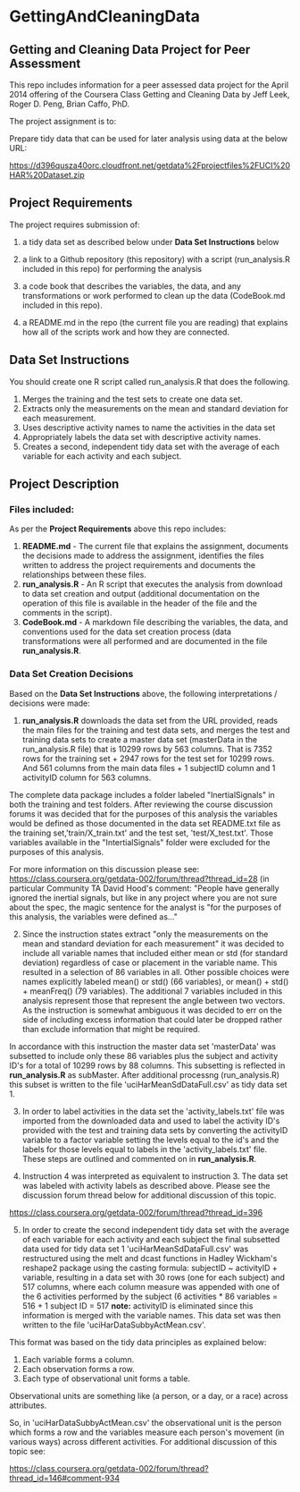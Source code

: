 GettingAndCleaningData
======================

## Getting and Cleaning Data Project for Peer Assessment

This repo includes information for a peer assessed data project for the April 2014 offering of the Coursera Class Getting and Cleaning Data by Jeff Leek, Roger D. Peng, Brian Caffo, PhD.

The project assignment is to:

Prepare tidy data that can be used for later analysis using data at the below URL:

https://d396qusza40orc.cloudfront.net/getdata%2Fprojectfiles%2FUCI%20HAR%20Dataset.zip 

## Project Requirements

The project requires submission of:

1) a tidy data set as described below under **Data Set Instructions** below

2) a link to a Github repository (this repository) with a script (run_analysis.R included in this repo) for performing the analysis

3) a code book that describes the variables, the data, and any transformations or work performed to clean up the data (CodeBook.md included in this repo). 

4) a README.md in the repo (the current file you are reading) that explains how all of the scripts work and how they are connected.  

## Data Set Instructions

You should create one R script called run_analysis.R that does the following. 

1. Merges the training and the test sets to create one data set.
2. Extracts only the measurements on the mean and standard deviation for each measurement. 
3. Uses descriptive activity names to name the activities in the data set
4. Appropriately labels the data set with descriptive activity names. 
5. Creates a second, independent tidy data set with the average of each variable for each activity and each subject. 

## Project Description

### Files included:

As per the **Project Requirements** above this repo includes:

1. **README.md** - The current file that explains the assignment, documents the decisions made to address the assignment, identifies the files written to address the project requirements and documents the relationships between these files.
2. **run_analysis.R** - An R script that executes the analysis from download to data set creation and output (additional documentation on the operation of this file is available in the header of the file and the comments in the script).
3. **CodeBook.md** - A markdown file describing the variables, the data, and conventions used for the data set creation process (data transformations were all performed and are documented in the file **run_analysis.R**.

### Data Set Creation Decisions

Based on the **Data Set Instructions** above, the following interpretations / decisions were made:

1. **run_analysis.R** downloads the data set from the URL provided, reads the main files for the training and test data sets, and merges the test and training data sets to create a master data set (masterData in the run_analysis.R file) that is 10299 rows by 563 columns.  That is 7352 rows for the training set + 2947 rows for the test set for 10299 rows.  And 561 columns from the main data files + 1 subjectID column and 1 activityID column for 563 columns.  

The complete data package includes a folder labeled "InertialSignals" in both the training and test folders.  After reviewing the course discussion forums it was  decided that for the purposes of this analysis the variables would be defined as those documented in the data set README.txt file as the training set,'train/X_train.txt' and the test set, 'test/X_test.txt'.  Those variables available in the "IntertialSignals" folder were excluded for the purposes of this analysis.  

For more information on this discussion please see: https://class.coursera.org/getdata-002/forum/thread?thread_id=28 (in particular Community TA David Hood's comment: "People have generally ignored the inertial signals, but like in any project where you are not sure about the spec, the magic sentence for the analyst is "for the purposes of this analysis, the variables were defined as..."

2. Since the instruction states extract "only the measurements on the mean and standard deviation for each measurement" it was decided to include all variable names that included either mean or std (for standard deviation) regardless of case or placement in the variable name.  This resulted in a selection of 86 variables in all. Other possible choices were names explicitly labeled mean() or std() (66 variables), or mean() + std() + meanFreq() (79 variables). The additional 7 variables included in this analysis represent those that represent the angle between two vectors.  As the instruction is somewhat ambiguous it was decided to err on the side of including excess information that could later be dropped rather than exclude information that might be required.

In accordance with this instruction the master data set 'masterData' was subsetted to include only these 86 variables plus the subject and activity ID's for a total of 10299 rows by 88 columns.  This subsetting is reflected in **run_analysis.R** as subMaster.  After additional processng (run_analysis.R) this subset is written to the file 'uciHarMeanSdDataFull.csv' as tidy data set 1.

3. In order to label activities in the data set the 'activity_labels.txt' file was imported from the downloaded data and used to label the activity ID's provided with the test and training data sets by converting the activityID variable to a factor variable setting the levels equal to the id's and the labels for those levels equal to labels in the 'activity_labels.txt' file.  These steps are outlined and commented on in **run_analysis.R**.

4. Instruction 4 was interpreted as equivalent to instruction 3.  The data set was labeled with activity labels as described above.  Please see the discussion forum thread below for additional discussion of this topic.

https://class.coursera.org/getdata-002/forum/thread?thread_id=396

5. In order to create the second independent tidy data set with the average of each variable for each activity and each subject the final subsetted data used for tidy data set 1 'uciHarMeanSdDataFull.csv' was restructured using the melt and dcast functions in Hadley Wickham's reshape2 package using the casting formula: subjectID ~ activityID + variable, resulting in a data set with 30 rows (one for each subject) and 517 columns, where each column measure was appended with one of the 6 activities performed by the subject (6 activities * 86 variables = 516 + 1 subject ID = 517 **note:** activityID is eliminated since this information is merged with the variable names.  This data set was then written to the file 'uciHarDataSubbyActMean.csv'.

This format was based on the tidy data principles as explained below:

1. Each variable forms a column.
2. Each observation forms a row.
3. Each type of observational unit forms a table.

Observational units are something like (a person, or a day, or a race) across attributes.

So, in 'uciHarDataSubbyActMean.csv' the observational unit is the person which forms a row and the variables measure each person's movement (in various ways) across different activities. For additional discussion of this topic see:

https://class.coursera.org/getdata-002/forum/thread?thread_id=146#comment-934



